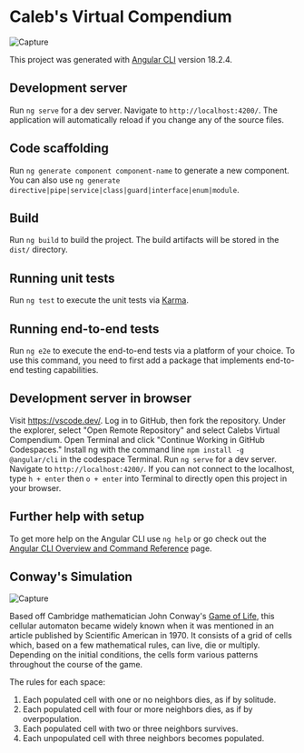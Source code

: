 # Caleb's Virtual Compendium

![Capture](https://github.com/user-attachments/assets/ad0ac5aa-d2bb-4d06-af09-8abc915d98e2)

This project was generated with [Angular CLI](https://github.com/angular/angular-cli) version 18.2.4.

## Development server

Run `ng serve` for a dev server. Navigate to `http://localhost:4200/`. The application will automatically reload if you change any of the source files.

## Code scaffolding

Run `ng generate component component-name` to generate a new component. You can also use `ng generate directive|pipe|service|class|guard|interface|enum|module`.

## Build

Run `ng build` to build the project. The build artifacts will be stored in the `dist/` directory.

## Running unit tests

Run `ng test` to execute the unit tests via [Karma](https://karma-runner.github.io).

## Running end-to-end tests

Run `ng e2e` to execute the end-to-end tests via a platform of your choice. To use this command, you need to first add a package that implements end-to-end testing capabilities.

## Development server in browser

Visit https://vscode.dev/. Log in to GitHub, then fork the repository. Under the explorer, select "Open Remote Repository" and select Calebs Virtual Compendium. Open Terminal and click "Continue Working in GitHub Codespaces." Install ng with the command line `npm install -g @angular/cli` in the codespace Terminal. Run `ng serve` for a dev server. Navigate to `http://localhost:4200/`. If you can not connect to the localhost, type `h + enter` then `o + enter` into Terminal to directly open this project in your browser.

## Further help with setup

To get more help on the Angular CLI use `ng help` or go check out the [Angular CLI Overview and Command Reference](https://angular.dev/tools/cli) page.

## Conway's Simulation

![Capture](https://github.com/user-attachments/assets/6ccf45ca-c79d-4bd6-81b5-221c2aad75da)

Based off Cambridge mathematician John Conway's [Game of Life]([url](https://playgameoflife.com/)), this cellular automaton became widely known when it was mentioned in an article published by Scientific American in 1970. It consists of a grid of cells which, based on a few mathematical rules, can live, die or multiply. Depending on the initial conditions, the cells form various patterns throughout the course of the game.

The rules for each space: 
1. Each populated cell with one or no neighbors dies, as if by solitude.
2. Each populated cell with four or more neighbors dies, as if by overpopulation.
3. Each populated cell with two or three neighbors survives.
4. Each unpopulated cell with three neighbors becomes populated.
